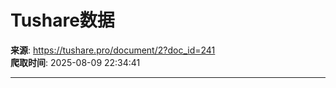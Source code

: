 # Tushare数据

**来源**: https://tushare.pro/document/2?doc_id=241  
**爬取时间**: 2025-08-09 22:34:41

---


